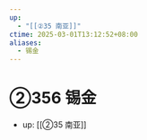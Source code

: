 ```yaml
---
up:
  - "[[②35 南亚]]"
ctime: 2025-03-01T13:12:52+08:00
aliases:
  - 锡金
---
```


# ②356 锡金

- up: [[②35 南亚]]
